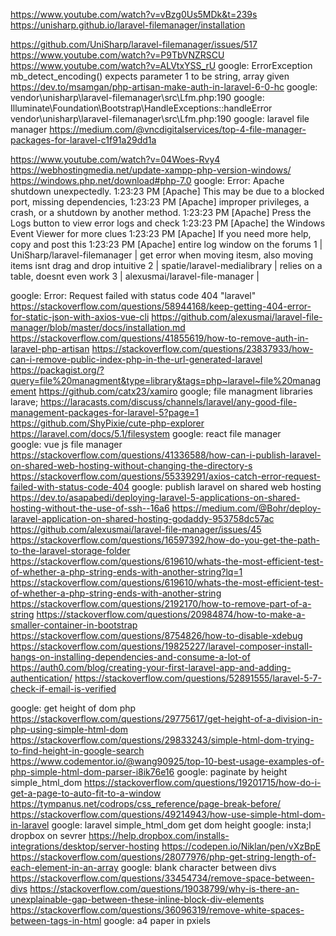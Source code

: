 https://www.youtube.com/watch?v=vBzg0Us5MDk&t=239s
https://unisharp.github.io/laravel-filemanager/installation

https://github.com/UniSharp/laravel-filemanager/issues/517
https://www.youtube.com/watch?v=P9TbVNZRSCU
https://www.youtube.com/watch?v=ALVtxYSS_rU
google: ErrorException mb_detect_encoding() expects parameter 1 to be string, array given
https://dev.to/msamgan/php-artisan-make-auth-in-laravel-6-0-hc
google: vendor\unisharp\laravel-filemanager\src\Lfm.php:190
google: Illuminate\Foundation\Bootstrap\HandleExceptions::handleError    vendor\unisharp\laravel-filemanager\src\Lfm.php:190
google: laravel file manager
https://medium.com/@vncdigitalservices/top-4-file-manager-packages-for-laravel-c1f91a29dd1a

https://www.youtube.com/watch?v=04Woes-Rvy4
https://webhostingmedia.net/update-xampp-php-version-windows/
https://windows.php.net/download#php-7.0
google: Error: Apache shutdown unexpectedly. 1:23:23 PM  [Apache] 	This may be due to a blocked port, missing dependencies,  1:23:23 PM  [Apache] 	improper privileges, a crash, or a shutdown by another method. 1:23:23 PM  [Apache] 	Press the Logs button to view error logs and check 1:23:23 PM  [Apache] 	the Windows Event Viewer for more clues 1:23:23 PM  [Apache] 	If you need more help, copy and post this 1:23:23 PM  [Apache] 	entire log window on the forums
1 | UniSharp/laravel-filemanager  | get error when moving itesm, also moving items isnt drag and drop intuitive
2 | spatie/laravel-medialibrary | relies on a table, doesnt even work
3 | alexusmai/laravel-file-manager |

google: Error: Request failed with status code 404  "laravel"
https://stackoverflow.com/questions/58944168/keep-getting-404-error-for-static-json-with-axios-vue-cli
https://github.com/alexusmai/laravel-file-manager/blob/master/docs/installation.md
https://stackoverflow.com/questions/41855619/how-to-remove-auth-in-laravel-php-artisan
https://stackoverflow.com/questions/23837933/how-can-i-remove-public-index-php-in-the-url-generated-laravel
https://packagist.org/?query=file%20managment&type=library&tags=php~laravel~file%20management
https://github.com/catx23/xamiro
google; file managment libraries larave;
https://laracasts.com/discuss/channels/laravel/any-good-file-management-packages-for-laravel-5?page=1
https://github.com/ShyPixie/cute-php-explorer
https://laravel.com/docs/5.1/filesystem
google: react file manager\
google: vue js file manager\
https://stackoverflow.com/questions/41336588/how-can-i-publish-laravel-on-shared-web-hosting-without-changing-the-directory-s
https://stackoverflow.com/questions/55339291/axios-catch-error-request-failed-with-status-code-404
google: publish laravel on shared web hosting \
https://dev.to/asapabedi/deploying-laravel-5-applications-on-shared-hosting-without-the-use-of-ssh--16a6
https://medium.com/@Bohr/deploy-laravel-application-on-shared-hosting-godaddy-953758dc57ac
https://github.com/alexusmai/laravel-file-manager/issues/45
https://stackoverflow.com/questions/16597392/how-do-you-get-the-path-to-the-laravel-storage-folder
https://stackoverflow.com/questions/619610/whats-the-most-efficient-test-of-whether-a-php-string-ends-with-another-string?lq=1
https://stackoverflow.com/questions/619610/whats-the-most-efficient-test-of-whether-a-php-string-ends-with-another-string
https://stackoverflow.com/questions/2192170/how-to-remove-part-of-a-string
https://stackoverflow.com/questions/20984874/how-to-make-a-smaller-container-in-bootstrap
https://stackoverflow.com/questions/8754826/how-to-disable-xdebug
https://stackoverflow.com/questions/19825227/laravel-composer-install-hangs-on-installing-dependencies-and-consume-a-lot-of
https://auth0.com/blog/creating-your-first-laravel-app-and-adding-authentication/
https://stackoverflow.com/questions/52891555/laravel-5-7-check-if-email-is-verified

google: get height of dom php
https://stackoverflow.com/questions/29775617/get-height-of-a-division-in-php-using-simple-html-dom
https://stackoverflow.com/questions/29833243/simple-html-dom-trying-to-find-height-in-google-search
https://www.codementor.io/@wang90925/top-10-best-usage-examples-of-php-simple-html-dom-parser-i8ik76e16
google: paginate by height simple_html_dom
https://stackoverflow.com/questions/19201715/how-do-i-get-a-page-to-auto-fit-to-a-window
https://tympanus.net/codrops/css_reference/page-break-before/
https://stackoverflow.com/questions/49214943/how-use-simple-html-dom-in-laravel
google: laravel simple_html_dom get dom height
google: insta;l dropbox on sevrer
https://help.dropbox.com/installs-integrations/desktop/server-hosting
https://codepen.io/Niklan/pen/vXzBpE
https://stackoverflow.com/questions/28077976/php-get-string-length-of-each-element-in-an-array
google: blank character between divs
https://stackoverflow.com/questions/33454734/remove-space-between-divs
https://stackoverflow.com/questions/19038799/why-is-there-an-unexplainable-gap-between-these-inline-block-div-elements
https://stackoverflow.com/questions/36096319/remove-white-spaces-between-tags-in-html
google: a4 paper in pxiels
